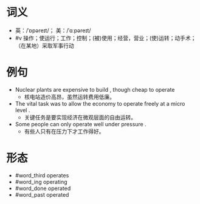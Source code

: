 # 词义
- 英：/ˈɒpəreɪt/； 美：/ˈɑːpəreɪt/
- #v 操作；使运行；工作；控制；(被)使用；经营，营业；(使)运转；动手术；（在某地）采取军事行动
# 例句
- Nuclear plants are expensive to build , though cheap to operate
	- 核电站造价高昂，虽然运转费用低廉。
- The vital task was to allow the economy to operate freely at a micro level .
	- 关键任务是要实现经济在微观层面的自由运转。
- Some people can only operate well under pressure .
	- 有些人只有在压力下才工作得好。
# 形态
- #word_third operates
- #word_ing operating
- #word_done operated
- #word_past operated

